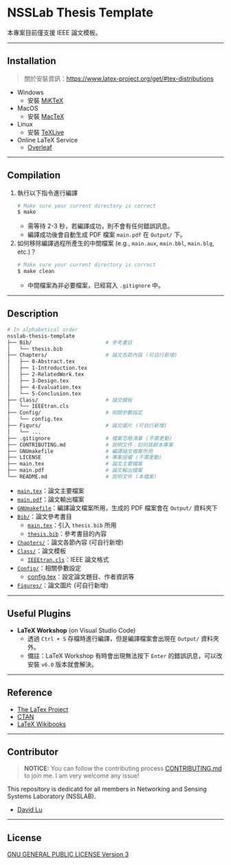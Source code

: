 # NSSLab Thesis Template

本專案目前僅支援 IEEE 論文模板。

---
## Installation

> 關於安裝資訊：https://www.latex-project.org/get/#tex-distributions

* Windows
    * 安裝 [MiKTeX](https://miktex.org/)
* MacOS
    * 安裝 [MacTeX](http://www.tug.org/mactex/)
* Linux
    * 安裝 [TeXLive](https://www.tug.org/texlive/)
* Online LaTeX Service
    * [Overleaf](https://www.overleaf.com)

---
## Compilation

1. 執行以下指令進行編譯
    ```bash
    # Make sure your current directory is correct
    $ make
    ```
    * 需等待 2-3 秒，若編譯成功，則不會有任何錯誤訊息。
    * 編譯成功後會自動生成 PDF 檔案 `main.pdf` 在 `Output/` 下。
2. 如何移除編譯過程所產生的中間檔案 (e.g., `main.aux`, `main.bbl`, `main.blg`, etc.)？
    ```bash
    # Make sure your current directory is correct
    $ make clean
    ```
    * 中間檔案為非必要檔案，已經寫入 `.gitignore` 中。

---
## Description

```bash
# In alphabetical order
nsslab-thesis-template
├── Bib/                        # 參考書目
│   └── thesis.bib
├── Chapters/                   # 論文各節內容 (可自行新增)
│   ├── 0-Abstract.tex
│   ├── 1-Introduction.tex
│   ├── 2-RelatedWork.tex
│   ├── 3-Design.tex
│   ├── 4-Evaluation.tex
│   └── 5-Conclusion.tex
├── Class/                      # 論文模板
│   └── IEEEtran.cls
├── Config/                     # 相關參數設定
│   └── config.tex              
├── Figurs/                     # 論文圖片 (可自行新增)
│   └── ...
├── .gitignore                  # 檔案忽略清單 (不需更動)
├── CONTRIBUTING.md             # 說明文件：如何貢獻本專案
├── GNUmakefile                 # 編譯論文檔案所用 
├── LICENSE                     # 專案授權 (不需更動)
├── main.tex                    # 論文主要檔案
├── main.pdf                    # 論文輸出檔案
└── README.md                   # 說明文件 (本檔案)
```

* [`main.tex`](main.tex)：論文主要檔案
* [`main.pdf`](main.pdf)：論文輸出檔案
* [`GNUmakefile`](GNUmakefile)：編譯論文檔案所用，生成的 PDF 檔案會在 `Output/` 資料夾下
* [`Bib/`](Bib/)：論文參考書目
    * [`main.tex`](Bib/main.tex)：引入 `thesis.bib` 所用
    * [`thesis.bib`](Bib/thesis.bib)：參考書目的內容
* [`Chapters/`](Chapters/)：論文各節內容 (可自行新增)
* [`Class/`](Class/)：論文模板
    * [`IEEEtran.cls`](Class/IEEEtran.cls)：IEEE 論文格式
* [`Config/`](Config/)：相關參數設定
    * [config.tex](Config/config.tex)：設定論文題目、作者資訊等
* [`Figures/`](Figures/)：論文圖片 (可自行新增)

---
## Useful Plugins

* **LaTeX Workshop** (on Visual Studio Code)
    * 透過 `Ctrl + S` 存檔時進行編譯，但是編譯檔案會出現在 `Output/` 資料夾外。
    * 備註：LaTeX Workshop 有時會出現無法按下 `Enter` 的錯誤訊息，可以改安裝 `v6.0` 版本就會解決。

---
## Reference

* [The LaTex Project](https://www.latex-project.org/)
* [CTAN](https://www.ctan.org/)
* [LaTeX Wikibooks](https://en.wikibooks.org/wiki/LaTeX)

---
## Contributor

> **NOTICE:** You can follow the contributing process [CONTRIBUTING.md](CONTRIBUTING.md) to join me. I am very welcome any issue!

This repository is dedicatd for all members in Networking and Sensing Systems Laboratory (NSSLAB).

* [David Lu](https://github.com/yungshenglu)

---
## License

[GNU GENERAL PUBLIC LICENSE Version 3](LICENSE)